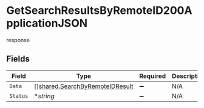 # GetSearchResultsByRemoteID200ApplicationJSON

response


## Fields

| Field                                                                            | Type                                                                             | Required                                                                         | Description                                                                      |
| -------------------------------------------------------------------------------- | -------------------------------------------------------------------------------- | -------------------------------------------------------------------------------- | -------------------------------------------------------------------------------- |
| `Data`                                                                           | [][shared.SearchByRemoteIDResult](../../models/shared/searchbyremoteidresult.md) | :heavy_minus_sign:                                                               | N/A                                                                              |
| `Status`                                                                         | **string*                                                                        | :heavy_minus_sign:                                                               | N/A                                                                              |